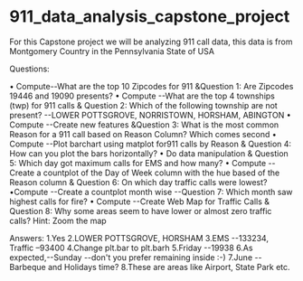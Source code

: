 # 911_data_analysis_capstone_project
For this Capstone project we will be analyzing 911 call data, this data is from Montgomery Country  in the Pennsylvania State of USA

Questions: 

• Compute--What are the top 10 Zipcodes for 911 &Question 1: Are Zipcodes 19446 and 19090 presents?
• Compute --What are the top 4 townships (twp) for 911 calls & Question 2: Which of the following township are not present? --LOWER POTTSGROVE, NORRISTOWN, HORSHAM, ABINGTON
• Compute --Create new features &Question 3: What is the most common Reason for a 911 call based on Reason Column? Which comes second
• Compute --Plot barchart using matplot for911 calls by Reason & Question 4: How can you plot the bars horizontally?
• Do data manipulation & Question 5: Which day got maximum calls for EMS and how many?
• Compute --Create a countplot of the Day of Week column with the hue based of the Reason column & Question 6: On which day traffic calls were lowest?•Compute --Create a countplot month wise --Question 7: Which month saw highest calls for fire?
• Compute --Create Web Map for Traffic Calls & Question 8: Why some areas seem to have lower or almost zero traffic calls? Hint: Zoom the map

Answers:
1.Yes
2.LOWER POTTSGROVE, HORSHAM
3.EMS --133234, Traffic –93400
4.Change plt.bar to plt.barh
5.Friday --19938
6.As expected,--Sunday --don't you prefer remaining inside :-)
7.June --Barbeque and Holidays time?
8.These are areas like Airport, State Park etc.


